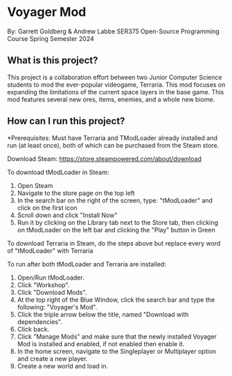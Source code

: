 # Voyager Mod

By: Garrett Goldberg & Andrew Labbe
SER375 Open-Source Programming Course
Spring Semester 2024

## What is this project?
This project is a collaboration effort between two Junior Computer Science students to mod the ever-popular videogame, Terraria. This mod focuses on expanding the limitations of the current space layers in the base game. This mod features several new ores, items, enemies, and a whole new biome. 

## How can I run this project?
*Prerequisites: Must have Terraria and TModLoader already installed and run (at least once), both of which can be purchased from the Steam store.

Download Steam: https://store.steampowered.com/about/download

To download tModLoader in Steam: 
1. Open Steam
2. Navigate to the store page on the top left
3. In the search bar on the right of the screen, type: "tModLoader" and click on the first icon
4. Scroll down and click "Install Now"
5. Run it by clicking on the Library tab next to the Store tab, then clicking on tModLoader on the left bar and clicking the "Play" button in Green

To download Terraria in Steam, do the steps above but replace every word of "tModLoader" with Terraria

To run after both tModLoader and Terraria are installed:
1. Open/Run tModLoader.
2. Click "Workshop".
3. Click "Download Mods".
4. At the top right of the Blue Window, click the search bar and type the following: "Voyager's Mod".
5. Click the triple arrow below the title, named "Download with dependencies".
6. Click back.
7. Click "Manage Mods" and make sure that the newly installed Voyager Mod is installed and enabled, if not enabled then enable it.
8. In the home screen, navigate to the Singleplayer or Multiplayer option and create a new player.
9. Create a new world and load in.
